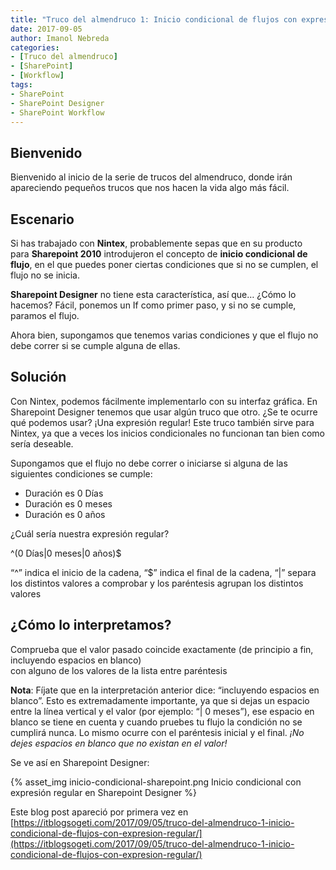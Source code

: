 ```yaml
---
title: "Truco del almendruco 1: Inicio condicional de flujos con expresión regular"
date: 2017-09-05
author: Imanol Nebreda
categories:
- [Truco del almendruco]
- [SharePoint]
- [Workflow]
tags:
- SharePoint
- SharePoint Designer
- SharePoint Workflow
---
```



## Bienvenido

Bienvenido al inicio de la serie de trucos del almendruco, donde irán apareciendo pequeños trucos que nos hacen la vida algo más fácil.

## Escenario

Si has trabajado con **Nintex**, probablemente sepas que en su producto para **Sharepoint 2010** introdujeron el concepto de **inicio condicional de flujo**, en el que puedes poner ciertas condiciones que si no se cumplen, el flujo no se inicia.

**Sharepoint Designer** no tiene esta característica, así que… ¿Cómo lo hacemos? Fácil, ponemos un If como primer paso, y si no se cumple, paramos el flujo.

Ahora bien, supongamos que tenemos varias condiciones y que el flujo no debe correr si se cumple alguna de ellas.

## Solución

Con Nintex, podemos fácilmente implementarlo con su interfaz gráfica. En Sharepoint Designer tenemos que usar algún truco que otro. ¿Se te ocurre qué podemos usar? ¡Una expresión regular! Este truco también sirve para Nintex, ya que a veces los inicios condicionales no funcionan tan bien como sería deseable.

Supongamos que el flujo no debe correr o iniciarse si alguna de las siguientes condiciones se cumple:

*   Duración es 0 Días
*   Duración es 0 meses
*   Duración es 0 años

¿Cuál sería nuestra expresión regular?

^(0 Días|0 meses|0 años)$

“^” indica el inicio de la cadena, “$” indica el final de la cadena, “|” separa los distintos valores a comprobar y los paréntesis agrupan los distintos valores

## ¿Cómo lo interpretamos?

Comprueba que el valor pasado coincide exactamente (de principio a fin, incluyendo espacios en blanco)  
con alguno de los valores de la lista entre paréntesis

**Nota**: Fíjate que en la interpretación anterior dice: “incluyendo espacios en blanco”. Esto es extremadamente importante, ya que si dejas un espacio entre la línea vertical y el valor (por ejemplo: “| 0 meses”), ese espacio en blanco se tiene en cuenta y cuando pruebes tu flujo la condición no se cumplirá nunca. Lo mismo ocurre con el paréntesis inicial y el final. _¡No dejes espacios en blanco que no existan en el valor!_

Se ve así en Sharepoint Designer:

{% asset_img inicio-condicional-sharepoint.png Inicio condicional con expresión regular en Sharepoint Designer %}

Este blog post apareció por primera vez en [https://itblogsogeti.com/2017/09/05/truco-del-almendruco-1-inicio-condicional-de-flujos-con-expresion-regular/](https://itblogsogeti.com/2017/09/05/truco-del-almendruco-1-inicio-condicional-de-flujos-con-expresion-regular/)
